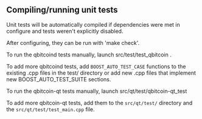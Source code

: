 Compiling/running unit tests
------------------------------------

Unit tests will be automatically compiled if dependencies were met in configure
and tests weren't explicitly disabled.

After configuring, they can be run with 'make check'.

To run the qbitcoind tests manually, launch src/test/test_qbitcoin .

To add more qbitcoind tests, add `BOOST_AUTO_TEST_CASE` functions to the existing
.cpp files in the test/ directory or add new .cpp files that
implement new BOOST_AUTO_TEST_SUITE sections.

To run the qbitcoin-qt tests manually, launch src/qt/test/qbitcoin-qt_test

To add more qbitcoin-qt tests, add them to the `src/qt/test/` directory and
the `src/qt/test/test_main.cpp` file.
